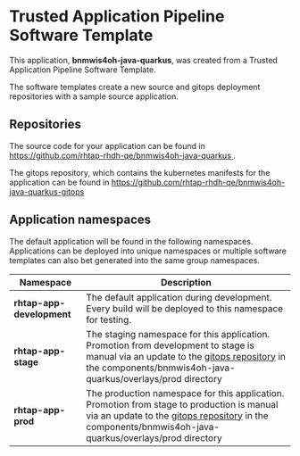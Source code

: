# Trusted Application Pipeline Software Template

This application, **bnmwis4oh-java-quarkus**, was created from a Trusted Application Pipeline Software Template.

The software templates create a new source and gitops deployment repositories with a sample source application. 

## Repositories

The source code for your application can be found in [https://github.com/rhtap-rhdh-qe/bnmwis4oh-java-quarkus ](https://github.com/rhtap-rhdh-qe/bnmwis4oh-java-quarkus ).
 
The gitops repository, which contains the kubernetes manifests for the application can be found in 
[https://github.com/rhtap-rhdh-qe/bnmwis4oh-java-quarkus-gitops ](https://github.com/rhtap-rhdh-qe/bnmwis4oh-java-quarkus-gitops ) 

## Application namespaces 

The default application will be found in the following namespaces. Applications can be deployed into unique namespaces or multiple software templates can also bet generated into the same group namespaces.  

|  Namespace   |  Description   |  
| -------- | -------- |   
| **rhtap-app-development** | The default application during development. Every build will be deployed to this namespace for testing. | 
| **rhtap-app-stage** | The staging namespace for this application. Promotion from development to stage is manual via an update to the [gitops repository](https://github.com/rhtap-rhdh-qe/bnmwis4oh-java-quarkus-gitops ) in the components/bnmwis4oh-java-quarkus/overlays/prod directory |  
| **rhtap-app-prod** | The production namespace for this application. Promotion from stage to production is manual via an update to the [gitops repository](https://github.com/rhtap-rhdh-qe/bnmwis4oh-java-quarkus-gitops ) in the components/bnmwis4oh-java-quarkus/overlays/prod directory | 